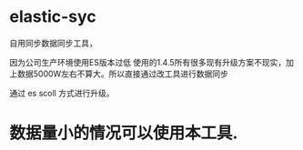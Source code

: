 # elastic-syc

自用同步数据同步工具，

因为公司生产环境使用ES版本过低 使用的1.4.5所有很多现有升级方案不现实，加上数据5000W左右不算大。所以直接通过改工具进行数据同步

通过 es scoll 方式进行升级。

# 数据量小的情况可以使用本工具.
